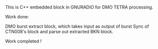 This is C++ embedded block in GNURADIO for DMO TETRA processing. 

Work done: 

DMO burst extract block, which takes input as output of burst Sync of CTN008's block and parse out extracted BKN block.

Work completed !

